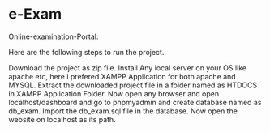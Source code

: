 # e-Exam
Online-examination-Portal:

Here are the following steps to run the project.

Download the project as zip file.
Install Any local server on your OS like apache etc, here i prefered XAMPP Application for both apache and MYSQL.
Extract the downloaded project file in a folder named as HTDOCS in XAMPP Application Folder.
Now open any browser and open localhost/dashboard and go to phpmyadmin and create database named as db_exam.
Import the db_exam.sql file in the database.
Now open the website on localhost as its path.
